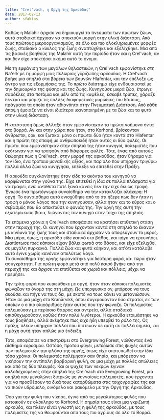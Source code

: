 ```yaml
---
title: "Crel'vach, η Οργή της Αρκούδας"
date: 2017-02-13
author: sfakias
---
```


Καθώς η Malahir άρχισε να δημιουργεί τα πνεύματα των πρώτων ζώων, αυτά
σταδιακά άρχισαν να αποκτούν μορφή στην υλική διάσταση. Από τους πρώτους
μικροοργανισμούς, σε όλο και πιο ολοκληρωμένες μορφές ζωής, σταδιακά ο κύκλος
της ζωής αναπτύχθηκε και εξελίχθηκε. Μια από τις βασικές βοηθούς της Malahir
αυτή την περίοδο ήταν και η Crel'vach, αν και δεν είχε αποκτήσει ακόμα αυτό το
όνομα.  

Με τη εμφάνιση των μεγάλων θηλαστικών, η Crel'vach εμφανίστηκε στη Na'erk με
τη μορφή μιας πελώριας γκριζωπής αρκούδας. Η Crel'vach βρήκε μια σπηλιά στα
βόρεια των βουνών Hlafentar, και την επέλεξε ως άντρο για τις εξορμήσεις της.
Το πρώτο διάστημα είχε ενθουσιαστεί με την δημιουργία της φύσης και της ζωής.
Κυνηγούσε μικρά ζώα, έτρωγε σαρδέλες στα ποτάμια και μέλι από τις κυψέλες,
έσκαβε τρύπες, χάραζε δέντρα και μύριζε τις πολλές διαφορετικές μυρωδιές του
δάσους, πράγματα τα οποία ήταν αδιανόητα στην Πνευματική Διάσταση. Από κάθε
άποψη έμοιαζε να είναι ιδιαίτερα ικανοποιημένη με τα ζώα και τα φυτά στην
υλική διάσταση.  

Η κατάσταση όμως άλλαξε όταν εμφανίστηκαν τα πρώτα νοήμονα όντα στο βορρά. Αν
και στην χώρα που ήταν, στο Korhond, βρίσκονταν άνθρωποι, ορκ, και ξωτικά,
μόνο οι πρώτοι δύο ήταν κοντά στα Hlafentar και η πρώτη της επαφή με
ανθρωποειδή ήταν αυτές οι δύο φυλές. Οι πρώτοι που εμφανίστηκαν στην σπηλιά
της ήταν κυνηγοί, πολεμιστές που σκότωναν για να τραφούν από διάφορες φυλές.
Τότε, ένας από αυτούς θεώρησε πως η Crel'vach, στην μορφή της αρκούδας, ήταν
θήραμα για τον ίδιο, ένα τρόπαιο μοναδικής αξίας, και παρ'όλο που υπήρχαν
τριγύρω πολλά άλλα ζώα να κυνηγήσει, επέλεξε να επιτεθεί στην Πράξη.  

Η αρκούδα συγκλονίστηκε όταν είδε το ακόντιο του κυνηγού να καρφώνεται στην
γούνα της. Είχε επιτεθεί η ίδια σε πολλά πλάσματα για να τραφεί, ενώ αντίθετα
ποτέ ξανά κανείς δεν την είχε δει ως τροφή. Ένιωσε ένα πρωτόγνωρο συναίσθημα
να την κατακλύζει ολάκερη: Η οργή. Το συναίσθημα αυτό ενισχύθηκε από το ότι
ήξερε πως δεν ήταν η τροφή ο μόνος λόγος που την κυνηγούσαν, αλλά ήταν και το
κύρος και ο σεβασμός που θα αποκτούσε ο φονιάς της. Την οργή της αυτή την
εξωτερίκευσε βίαια, λιώνοντας τον κυνηγό στον τοίχο της σπηλιάς.  

Τα επόμενα χρόνια η Crel'vach αποφάσισε να κρατήσει επιθετική στάση στην
περιοχή της. Οι κυνηγοί που έρχονταν κοντά στη σπηλιά το έκαναν με κίνδυνο της
ζωής τους και σταδιακά άρχισαν να αποφεύγουν το μέρος. Μια μέρα, όμως, η
αρκούδα είδε καπνό στο βάθος, και πήγε να ερευνήσει. Διαπίστωσε πως κάποιοι
είχαν βάλει φωτιά στο δάσος, και είχε εξελιχθεί σε μεγάλη πυρκαγιά. Πολλά ζώα
και φυτά κάηκαν, και απ'ότι κατάλαβε αυτό έγινε χωρίς κανέναν απολύτως λόγο.  
Το συναίσθημα της οργής εμφανίστηκε για δεύτερη φορά, και τώρα ήταν
ασυγκράτητη. Για πρώτη φορά μετά από πολύ καιρό βγήκε από την περιοχή της και
άρχισε να επιτίθεται σε χωριά και πόλλεις, μέχρι να ηρεμήσει.  

Την τρίτη φορά που κυριεύθηκε με οργή, ήταν όταν κάποιοι πολεμιστές φώναζαν το
όνομά της στη μάχη. Ως υπερφυσικό ον, μπόρεσε να τους ακούσει και πήγε να τους
δει, με σκοπό να τους κάνει να μετανιώσουν. Ήταν σε μια μάχη στο Kranårvikk,
όπου συγκρούονταν δύο στρατοί, εκ των οποίων ο ο πιο ολιγάριθμος ήταν αυτός
που την φώναζε. Οι πολεμιστές πολεμούσαν με περίσσιο θάρρος και αντρεία, αλλά
σταδιακά οπισθοχωρούσαν, καθώς ήταν πολύ λιγότεροι. Η αρκούδα ετοιμάστηκε να
τους βοηθήσει, αλλά σκέφτηκε πως είχε ήδη υπερβεί το ρόλο της. Ως πράξη, πλέον
υπήρχαν πολλοί που πίστευαν σε αυτή σε πολλά σημεία, και η μάχη αυτή ήταν
απλώς μια ένδειξη.  

Τότε, αποφάσισε να επιστρέψει στο Evergrowing Forest, νιώθοντας ένα αίσθημα
κορεσμού. Ωστόσο, προτού φύγει, μετέδωσε στις ψυχές αυτών των πολεμιστών την
φλόγα της οργής, όπως είχε αποτυπωθεί στην ίδια τόσα χρόνια. Οι πολεμιστές
πολέμησαν σαν θηρία, και μπόρεσαν να νικήσουν την αντίπαλη βαρβαρική φυλή, σε
μια μάχη με πολλές απώλειες και από τις δύο πλευρές. Και οι ψυχές των νεκρών
έγιναν καλοδεχούμενες στην σπηλιά της Crel'vach στο Evergrowing Forest, μια
σπηλιά που μεγαλώνει διαρκώς με γενναίους πολεμιστές, που έρχονται για να
προσθέσουν τα δικά τους κατορθώματα στις τοιχογραφίες της και να πιούν
υδρόμελο, οινόμελο και ρακόμελο με την Οργή της Αρκούδας.  

Όσο για την φυλή που νίκησε, έγινε από τις μεγαλύτερες φυλές που κατοικούν σε
ολόκληρο το Korhond. Η σημαία τους είναι μια γκριζωπή αρκούδα, και πλέον είναι
γνωστή ως η φυλή της αρκούδας, με τους πολεμιστές της να θεωρούνται από τους
πιο άγριους σε όλο το Βορρά.

